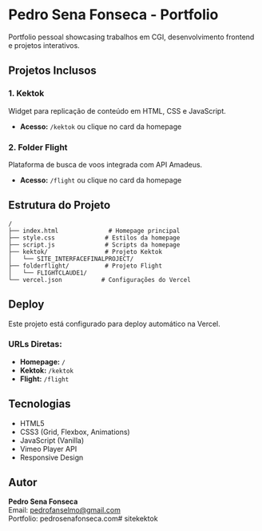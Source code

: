 # Pedro Sena Fonseca - Portfolio

Portfolio pessoal showcasing trabalhos em CGI, desenvolvimento frontend e projetos interativos.

## Projetos Inclusos

### 1. Kektok
Widget para replicação de conteúdo em HTML, CSS e JavaScript.
- **Acesso:** `/kektok` ou clique no card da homepage

### 2. Folder Flight
Plataforma de busca de voos integrada com API Amadeus.
- **Acesso:** `/flight` ou clique no card da homepage

## Estrutura do Projeto

```
/
├── index.html              # Homepage principal
├── style.css              # Estilos da homepage
├── script.js              # Scripts da homepage
├── kektok/                # Projeto Kektok
│   └── SITE_INTERFACEFINALPROJECT/
├── folderflight/          # Projeto Flight
│   └── FLIGHTCLAUDE1/
└── vercel.json           # Configurações do Vercel
```

## Deploy

Este projeto está configurado para deploy automático na Vercel.

### URLs Diretas:
- **Homepage:** `/`
- **Kektok:** `/kektok` 
- **Flight:** `/flight`

## Tecnologias

- HTML5
- CSS3 (Grid, Flexbox, Animations)
- JavaScript (Vanilla)
- Vimeo Player API
- Responsive Design

## Autor

**Pedro Sena Fonseca**  
Email: pedrofanselmo@gmail.com  
Portfolio: pedrosenafonseca.com# sitekektok
